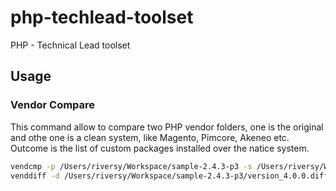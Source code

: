 # php-techlead-toolset
PHP - Technical Lead toolset


## Usage

### Vendor Compare

This command allow to compare two PHP vendor folders, one is the original and othe one is a clean system, like Magento, Pimcore, Akeneo etc. 
Outcome is the list of custom packages installed over the natice system.

```bash
vendcmp -p /Users/riversy/Workspace/sample-2.4.3-p3 -s /Users/riversy/Workspace/sample-2.4.3-p3/magento
venddiff -d /Users/riversy/Workspace/sample-2.4.3-p3/version_4.0.0.diff
```


